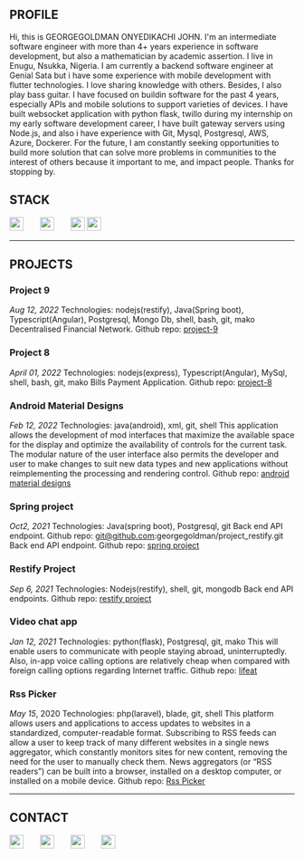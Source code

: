 ## PROFILE
Hi, this is GEORGEGOLDMAN ONYEDIKACHI JOHN. I'm an intermediate software engineer with more than 4+ years experience in software development, but also a mathematician by academic assertion. I live in Enugu, Nsukka, Nigeria. I am currently a backend software engineer at Genial Sata but i have some experience with mobile development with flutter technologies. I love sharing knowledge with others. Besides, I also play bass guitar. I have focused on buildin software for the past 4 years, especially APIs and mobile solutions to support varieties of devices. I have built websocket application with python flask, twillo during my internship on my early software development career, I have built gateway servers using Node.js, and also i have experience with Git, Mysql, Postgresql, AWS, Azure, Dockerer. For the future, I am constantly seeking opportunities to build more solution that can solve more problems in communities to the interest of others because it important to me, and impact people. Thanks for stopping by.


## STACK

<a href="https://en.wikipedia.org/wiki/Python_(programming_language)" target="_blank" style="margin-right: 5%;"><img src="https://raw.githubusercontent.com/georgegoldman/Font-Awesome/28e297f07af26f148c15e6cbbd12cea3027371d3/svgs/brands/python.svg" width="25" height="24"></a> <a href="https://en.wikipedia.org/wiki/PHP" target="_blank" style="margin-right: 5%;"><img src="https://raw.githubusercontent.com/georgegoldman/Font-Awesome/28e297f07af26f148c15e6cbbd12cea3027371d3/svgs/brands/php.svg" width="25" height="24"></a> <a href="https://en.wikipedia.org/wiki/Node.js" target="_blank" style="margin-right" target="_blank" style="margin-right: 5%;"><img src="https://raw.githubusercontent.com/georgegoldman/Font-Awesome/28e297f07af26f148c15e6cbbd12cea3027371d3/svgs/brands/js.svg" width="25" height="24"></a>
<a href="https://en.wikipedia.org/wiki/Java_(programming_language)" target="_blank" style="margin-right" target="_blank" style="margin-right: 5%;"><img src="https://raw.githubusercontent.com/georgegoldman/Font-Awesome/28e297f07af26f148c15e6cbbd12cea3027371d3/svgs/brands/java.svg" width="25" height="24"></a>
<hr />

## PROJECTS

### **Project 9**
_Aug 12, 2022_
Technologies: nodejs(restify), Java(Spring boot), Typescript(Angular), Postgresql, Mongo Db, shell, bash, git, mako
Decentralised Financial Network.
Github repo: <a href="https://github.com/georgegoldman/project-9" target="_blank">project-9</a>

### **Project 8**
_April 01, 2022_
Technologies: nodejs(express), Typescript(Angular), MySql,  shell, bash, git, mako
Bills Payment Application.
Github repo: <a href="https://github.com/georgegoldman/project-8" target="_blank">project-8</a>

### **Android Material Designs**
_Feb 12, 2022_
Technologies: java(android), xml, git, shell
This application allows the development of mod interfaces that maximize the available space for the display and optimize the availability of controls for the current task. The modular nature of the user interface also permits the developer and user to make changes to suit new data types and new applications without reimplementing the processing and rendering control.
Github repo: <a href="https://github.com/georgegoldman/andriodmaterial101" target="_blank">android material designs</a>

### **Spring project**
_Oct2, 2021_
Technologies: Java(spring boot), Postgresql, git
Back end API endpoint.
Github repo: git@github.com:georgegoldman/project_restify.git
Back end API endpoint.
Github repo: <a href="https://github.com/georgegoldman/spring-project" target="_blank">spring project</a>

### **Restify Project**
_Sep 6, 2021_
Technologies: Nodejs(restify), shell, git, mongodb
Back end API endpoints.
Github repo: <a href="https://github.com/georgegoldman/project_restify/" target="_blank">restify project</a>

### **Video chat app**
_Jan 12, 2021_
Technologies: python(flask), Postgresql, git, mako
This will enable users to communicate with people staying abroad, uninterruptedly. Also, in-app
voice calling options are relatively cheap when compared with foreign calling options regarding
Internet traffic.
Github repo: <a href="git@github.com:georgegoldman/lifeat" target="_blank">lifeat</a>

### **Rss Picker**
_May 15_, 2020 Technologies: php(laravel), blade, git, shell
This platform allows users and applications to access updates to websites in a standardized, computer-readable format. Subscribing to RSS feeds can allow a user to keep track of many different websites in a single news aggregator, which constantly monitors sites for new content, removing the need for the user to manually check them. News aggregators (or “RSS readers”) can be built into a browser, installed on a desktop computer, or installed on a mobile device.
Github repo: <a href="https://git@github.com/georgegoldman/rsspicker" target="_blank">Rss Picker</a>

<hr/>

## CONTACT

<a href="mailto:georgegoldmanjohn.o@gmail.com" style="margin-right: 5%;"><img src="https://raw.githubusercontent.com/georgegoldman/Font-Awesome/28e297f07af26f148c15e6cbbd12cea3027371d3/svgs/regular/envelope.svg" width="25" height="24"></a>  <a href="https://www.linkedin.com/in/georgegoldman-john-187428b9/" target="_blank" style="margin-right: 5%;"><img src="https://raw.githubusercontent.com/FortAwesome/Font-Awesome/28e297f07af26f148c15e6cbbd12cea3027371d3/svgs/brands/linkedin.svg" width="25" height="24"></a>   <a href="https://twitter.com/georgegoldman_" target="_blank" style="margin-right: 5%;"><img src="https://raw.githubusercontent.com/FortAwesome/Font-Awesome/28e297f07af26f148c15e6cbbd12cea3027371d3/svgs/brands/twitter.svg" width="25" height="24"></a> <a href="https://www.instagram.com/georgegoldman_/" target="_blank" style="margin-right: 5%;"><img src="https://raw.githubusercontent.com/georgegoldman/Font-Awesome/28e297f07af26f148c15e6cbbd12cea3027371d3/svgs/brands/instagram.svg" width="25" height="24"></a>


